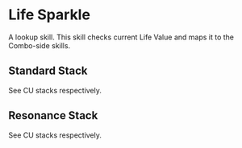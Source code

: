 # Life Sparkle

A lookup skill. This skill checks current Life Value and maps it to the Combo-side skills.

## Standard Stack

See CU stacks respectively.

## Resonance Stack

See CU stacks respectively.

